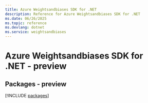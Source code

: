 ```yaml
---
title: Azure Weightsandbiases SDK for .NET
description: Reference for Azure Weightsandbiases SDK for .NET
ms.date: 06/26/2025
ms.topic: reference
ms.devlang: dotnet
ms.service: weightsandbiases
---
```

# Azure Weightsandbiases SDK for .NET - preview
## Packages - preview
[!INCLUDE [packages](weightsandbiases-index.md)]